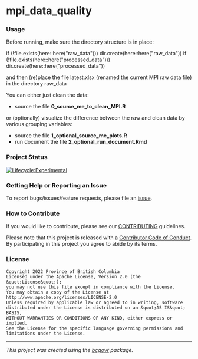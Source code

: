 mpi_data_quality
============================

### Usage

Before running, make sure the directory structure is in place:

if (!file.exists(here::here("raw_data"))) dir.create(here::here("raw_data"))
if (!file.exists(here::here("processed_data"))) dir.create(here::here("processed_data"))

and then (re)place the file latest.xlsx (renamed the current MPI raw data file) in the directory raw_data

You can either just clean the data:

-  source the file **0_source_me_to_clean_MPI.R**

or (optionally) visualize the difference between the raw and clean data by various grouping variables:

-  source the file **1_optional_source_me_plots.R**
-  run document the file **2_optional_run_document.Rmd**



### Project Status

[![Lifecycle:Experimental](https://img.shields.io/badge/Lifecycle-Experimental-339999)](<Redirect-URL>)

### Getting Help or Reporting an Issue

To report bugs/issues/feature requests, please file an [issue](https://github.com/bcgov/mpi_data_quality/issues/).

### How to Contribute

If you would like to contribute, please see our [CONTRIBUTING](CONTRIBUTING.md) guidelines.

Please note that this project is released with a [Contributor Code of Conduct](CODE_OF_CONDUCT.md). By participating in this project you agree to abide by its terms.

### License

```
Copyright 2022 Province of British Columbia
Licensed under the Apache License, Version 2.0 (the &quot;License&quot;);
you may not use this file except in compliance with the License.
You may obtain a copy of the License at
http://www.apache.org/licenses/LICENSE-2.0
Unless required by applicable law or agreed to in writing, software distributed under the License is distributed on an &quot;AS IS&quot; BASIS,
WITHOUT WARRANTIES OR CONDITIONS OF ANY KIND, either express or implied.
See the License for the specific language governing permissions and limitations under the License.
```
---
*This project was created using the [bcgovr](https://github.com/bcgov/bcgovr) package.* 
